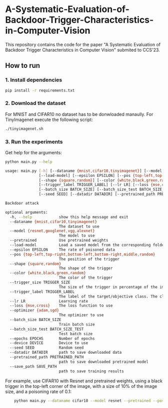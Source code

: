 # A-Systematic-Evaluation-of-Backdoor-Trigger-Characteristics-in-Computer-Vision
This repository contains the code for the paper "A Systematic Evaluation of Backdoor Trigger Characteristics in Computer Vision" submited to CCS'23.

## How to run
### 1. Install dependencies
```bash
pip install -r requirements.txt
```

### 2. Download the dataset
For MNIST and CIFAR10 no dataset has to be donwloaded manaully. For TinyImagenet execute the following script:
```bash
./tinyimagenet.sh
```

### 3. Run the experiments
Get help for the arguments:
```bash
python main.py --help

usage: main.py [-h] [--dataname {mnist,cifar10,tinyimagenet}] [--model {resnet,googlenet,vgg,alexnet}] [--pretrained]
               [--load-model] [--epsilon EPSILON] [--pos {top-left,top-right,bottom-left,bottom-right,middle,random}]
               [--shape {square,random}] [--color {white,black,green,random}] [--trigger_size TRIGGER_SIZE]
               [--trigger_label TRIGGER_LABEL] [--lr LR] [--loss {mse,cross}] [--optimizer {adam,sgd}]
               [--batch_size BATCH_SIZE] [--batch_size_test BATCH_SIZE_TEST] [--epochs EPOCHS] [--device DEVICE]
               [--seed SEED] [--datadir DATADIR] [--pretrained_path PRETRAINED_PATH] [--save_path SAVE_PATH]

Backdoor attack

optional arguments:
  -h, --help            show this help message and exit
  --dataname {mnist,cifar10,tinyimagenet}
                        The dataset to use
  --model {resnet,googlenet,vgg,alexnet}
                        The model to use
  --pretrained          Use pretrained weights
  --load-model          Load a saved model from the corresponding folder
  --epsilon EPSILON     The rate of poisoned data
  --pos {top-left,top-right,bottom-left,bottom-right,middle,random}
                        The position of the trigger
  --shape {square,random}
                        The shape of the trigger
  --color {white,black,green,random}
                        The color of the trigger
  --trigger_size TRIGGER_SIZE
                        The size of the trigger in percentage of the image size
  --trigger_label TRIGGER_LABEL
                        The label of the target/objective class. The class to be changed to.
  --lr LR               Learning rate
  --loss {mse,cross}    The loss function to use
  --optimizer {adam,sgd}
                        The optimizer to use
  --batch_size BATCH_SIZE
                        Train batch size
  --batch_size_test BATCH_SIZE_TEST
                        Test batch size
  --epochs EPOCHS       Number of epochs
  --device DEVICE       Device to use
  --seed SEED           Random seed
  --datadir DATADIR     path to save downloaded data
  --pretrained_path PRETRAINED_PATH
                        path to save downloaded pretrained model
  --save_path SAVE_PATH
                        path to save training results
```

For example, use CIFAR10 with Resnet and pretrained weights, using a black trigger in the top-left corner of the image, with a size of 10% of the image size, and a poisoning rate of 0.1:

```bash
    python main.py --dataname cifar10 --model resnet --pretrained --pos top-left --shape square --color black --trigger_size 0.1 --epsilon 0.1
```